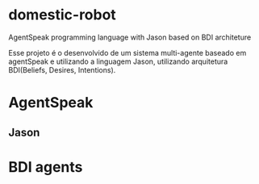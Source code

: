 # domestic-robot
AgentSpeak programming language with Jason based on BDI architeture 

Esse projeto é o desenvolvido de um sistema multi-agente baseado em agentSpeak e utilizando a linguagem Jason, utilizando arquitetura BDI(Beliefs, Desires, Intentions).

# AgentSpeak
## Jason

# BDI agents


